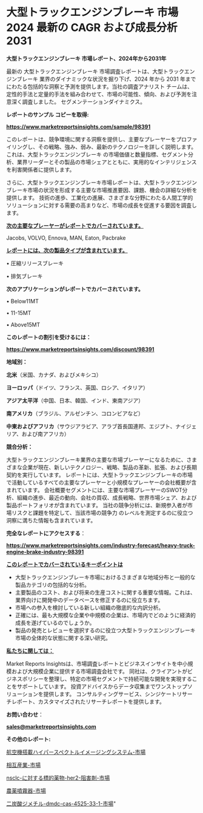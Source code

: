 # 大型トラックエンジンブレーキ 市場 2024 最新の CAGR および成長分析 2031

<strong>大型トラックエンジンブレーキ 市場レポート、2024年から2031年</strong>

最新の 大型トラックエンジンブレーキ 市場調査レポートは、大型トラックエンジンブレーキ 業界のダイナミックな状況を掘り下げ、2024 年から 2031 年までにわたる包括的な洞察と予測を提供します。当社の調査アナリスト チームは、定性的手法と定量的手法を組み合わせて、市場の可能性、傾向、および予測を注意深く調査しました。 セグメンテーションダイナミクス。



<strong>レポートのサンプル コピーを取得:</strong> <a href=https://www.marketreportsinsights.com/sample/98391>

<strong><u>https://www.marketreportsinsights.com/sample/98391</u></strong></a>

このレポートは、競争環境に関する洞察を提供し、主要なプレーヤーをプロファイリングし、その戦略、強み、弱み、最新のテクノロジーを詳しく説明します。 これは、大型トラックエンジンブレーキ の市場価値と数量指標、セグメント分析、業界リーダーとその製品の市場シェアとともに、実用的なインテリジェンスを利害関係者に提供します。

さらに、大型トラックエンジンブレーキ市場レポートは、大型トラックエンジンブレーキ市場の状況を形成する主要な市場推進要因、課題、機会の詳細な分析を提供します。 技術の進歩、工業化の進展、さまざまな分野にわたる人間工学的ソリューションに対する需要の高まりなど、市場の成長を促進する要因を調査します。



<strong><u>次の主要なプレーヤーがレポートでカバーされています。</u></strong>

Jacobs, VOLVO, Ennova, MAN, Eaton, Pacbrake



<strong><u><b>レポートには、次の製品タイプが含まれています。</b></u></strong>

• 圧縮リリースブレーキ

• 排気ブレーキ



<strong><b>次のアプリケーションがレポートでカバーされています。</b></strong>

• Below11MT

• 11-15MT

• Above15MT



<strong><b>このレポートの割引を受けるには：</b></strong><a href=https://www.marketreportsinsights.com/discount/98391>

<strong><u>https://www.marketreportsinsights.com/discount/98391</u></strong></a>



<strong>地域別：</strong>



<strong>北米</strong>（米国、カナダ、およびメキシコ）



<strong>ヨーロッパ</strong>（ドイツ、フランス、英国、ロシア、イタリア）



<strong>アジア太平洋</strong>（中国、日本、韓国、インド、東南アジア）



<strong>南アメリカ</strong>（ブラジル、アルゼンチン、コロンビアなど）



<strong>中東およびアフリカ</strong>（サウジアラビア、アラブ首長国連邦、エジプト、ナイジェリア、および南アフリカ）



<strong>競合分析：</strong>

大型トラックエンジンブレーキ業界の主要な市場プレーヤーになるために、さまざまな企業が現在、新しいテクノロジー、戦略、製品の革新、拡張、および長期契約を実行しています。 レポートには、大型トラックエンジンブレーキの市場で活動しているすべての主要なプレーヤーと小規模なプレーヤーの会社概要が含まれています。 会社概要セグメントには、主要な市場プレーヤーのSWOT分析、組織の進歩、最近の動向、会社の買収、成長戦略、世界市場シェア、および製品ポートフォリオが含まれています。 当社の競争分析には、新規参入者が市場リスクと課題を特定して、当該市場の競争力 のレベルを測定するのに役立つ洞察に満ちた情報も含まれています。



<strong>完全なレポートにアクセスする</strong>：

<a href=https://www.marketreportsinsights.com/industry-forecast/heavy-truck-engine-brake-industry-98391>

<strong><u>https://www.marketreportsinsights.com/industry-forecast/heavy-truck-engine-brake-industry-98391</u></strong></a>



<strong><u><b>このレポートでカバーされているキーポイントは</b></u></strong>
<ul>
  <li>大型トラックエンジンブレーキ市場におけるさまざまな地域分布と一般的な製品カテゴリの包括的な分析。</li>
  <li>主要製品のコスト、および将来の生産コストに関する重要な情報。これは、業界向けに開発中のデータベースを修正するのに役立ちます。</li>
  <li>市場への参入を検討している新しい組織の徹底的な内訳分析。</li>
  <li>正確には、最も大規模な企業や中規模の企業は、市場内でどのように経済的成長を遂げているのでしょうか。</li>
  <li>製品の発売とレビューを選択するのに役立つ大型トラックエンジンブレーキ市場の全体的な状態に関する深い研究。</li>
</ul>


<strong><u><b>私たちに関しては：</b></u></strong>

Market Reports Insightsは、市場調査レポートとビジネスインサイトを中小規模および大規模企業に提供する市場調査会社です。 同社は、クライアントがビジネスポリシーを整理し、特定の市場セグメントで持続可能な開発を実現することをサポートしています。 投資アドバイスからデータ収集までワンストップソリューションを提供します。 コンサルティングサービス、シンジケートリサーチレポート、カスタマイズされたリサーチレポートを提供します。



<strong><b>お問い合わせ</b></strong>：

<a href=mailto:sales@marketreportsinsights.com>

<strong><u>sales@marketreportsinsights.com</u></strong></a>



<strong>その他のレポート:</strong>

<a href=https://www.linkedin.com/pulse/航空機搭載ハイパースペクトルイメージングシステム-市場-2023-総合分析と事業成長戦略-n6tjf/>航空機搭載ハイパースペクトルイメージングシステム-市場</a>

<a href=https://www.linkedin.com/pulse/相互産業-市場-2023-swot-分析と最新イノベーション-2030-pdmtf/>相互産業-市場</a>

<a href=https://www.linkedin.com/pulse/nsclc-に対する標的薬物-her2-阻害剤-市場-2023-最新の-27fof/>nsclc-に対する標的薬物-her2-阻害剤-市場</a>

<a href=https://www.linkedin.com/pulse/農薬噴霧器-市場-2023-swot-分析と最新イノベーション-2030-ixihc/>農薬噴霧器-市場</a>

<a href=https://www.linkedin.com/pulse/二炭酸ジメチル-dmdc-cas-4525-33-1-市場-2023-cpgsf/>二炭酸ジメチル-dmdc-cas-4525-33-1-市場</a>"
